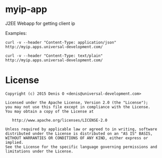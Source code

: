 # myip-app
J2EE Webapp for getting client ip

Examples:

`curl -v --header "Content-Type: application/json"  http://myip.apps.universal-development.com/`

`curl -v --header "Content-Type: text/plain"  http://myip.apps.universal-development.com/`


License
=======

    Copyright (c) 2015 Denis O <denis@universal-development.com>

    Licensed under the Apache License, Version 2.0 (the "License");
    you may not use this file except in compliance with the License.
    You may obtain a copy of the License at

       http://www.apache.org/licenses/LICENSE-2.0

    Unless required by applicable law or agreed to in writing, software
    distributed under the License is distributed on an "AS IS" BASIS,
    WITHOUT WARRANTIES OR CONDITIONS OF ANY KIND, either express or implied.
    See the License for the specific language governing permissions and
    limitations under the License.
